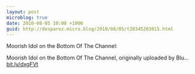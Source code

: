 ```yaml
---
layout: post
microblog: true
date: 2010-08-05 10:00 +1000
guid: http://desparoz.micro.blog/2010/08/05/t20345203815.html
---
```

Moorish Idol on the Bottom Of The Channel: 

Moorish Idol on the Bottom Of The Channel, originally uploaded by Blu... [bit.ly/dxgFVt](http://bit.ly/dxgFVt)
